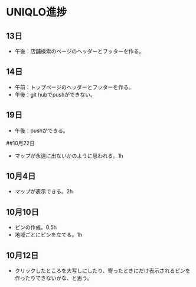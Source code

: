 # UNIQLO進捗

## 13日
* 午後：店舗検索のページのヘッダーとフッターを作る。

## 14日
* 午前：トップページのヘッダーとフッターを作る。
* 午後：git hubでpushができない。

## 19日
* 午後：pushができる。

##10月22日
* マップが永遠に出ないかのように思われる。1h

## 10月4日
* マップが表示できる。2h

## 10月10日
* ピンの作成。0.5h
* 地域ごとにピンを立てる。1h

## 10月12日
* クリックしたところを大写しにしたり、寄ったときにだけ表示されるピンを作ったりできないかな、と思う。